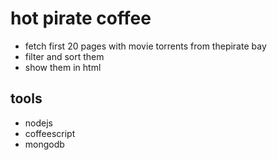 hot pirate coffee
=================

- fetch first 20 pages with movie torrents from thepirate bay
- filter and sort them
- show them in html

tools
-----

- nodejs
- coffeescript
- mongodb
